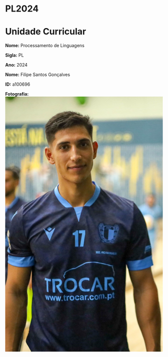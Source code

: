 # PL2024

# Unidade Curricular 

**Nome:** Processamento de Linguagens

**Sigla:** PL

**Ano:** 2024

**Nome:** Filipe Santos Gonçalves

**ID:** a100696

**Fotografia:** 
![Fotografia do aluno](./WhatsApp%20Image%202023-11-20%20at%2019.10.08.jpg)

